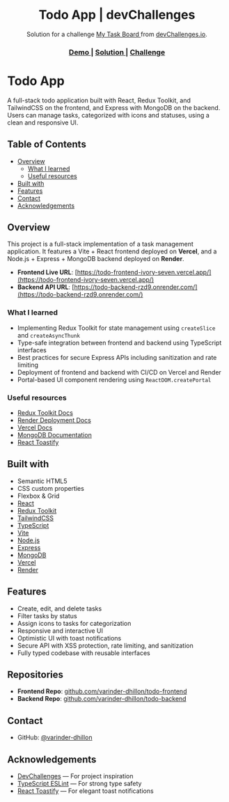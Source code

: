 <!-- Please update value in the {}  -->

<h1 align="center">Todo App | devChallenges</h1>

<div align="center">
   Solution for a challenge <a href="https://devchallenges.io/challenge/my-task-board-app" target="_blank">My Task Board
</a> from <a href="http://devchallenges.io" target="_blank">devChallenges.io</a>.
</div>

<div align="center">
  <h3>
    <a href="https://todo-frontend-ivory-seven.vercel.app/">
      Demo
    </a>
    <span> | </span>
    <a href="https://github.com/varinder-dhillon/todo-frontend">
      Solution
    </a>
    <span> | </span>
    <a href="https://devchallenges.io/challenge/my-task-board-app">
      Challenge
    </a>
  </h3>
</div>


# Todo App

A full-stack todo application built with React, Redux Toolkit, and TailwindCSS on the frontend, and Express with MongoDB on the backend. Users can manage tasks, categorized with icons and statuses, using a clean and responsive UI.

## Table of Contents

- [Overview](#overview)
  - [What I learned](#what-i-learned)
  - [Useful resources](#useful-resources)
- [Built with](#built-with)
- [Features](#features)
- [Contact](#contact)
- [Acknowledgements](#acknowledgements)

## Overview


This project is a full-stack implementation of a task management application. It features a Vite + React frontend deployed on **Vercel**, and a Node.js + Express + MongoDB backend deployed on **Render**.

- **Frontend Live URL**: [https://todo-frontend-ivory-seven.vercel.app/](https://todo-frontend-ivory-seven.vercel.app/)
- **Backend API URL**: [https://todo-backend-rzd9.onrender.com/](https://todo-backend-rzd9.onrender.com/)

### What I learned

- Implementing Redux Toolkit for state management using `createSlice` and `createAsyncThunk`
- Type-safe integration between frontend and backend using TypeScript interfaces
- Best practices for secure Express APIs including sanitization and rate limiting
- Deployment of frontend and backend with CI/CD on Vercel and Render
- Portal-based UI component rendering using `ReactDOM.createPortal`

### Useful resources

- [Redux Toolkit Docs](https://redux-toolkit.js.org/)
- [Render Deployment Docs](https://render.com/docs)
- [Vercel Docs](https://vercel.com/docs)
- [MongoDB Documentation](https://www.mongodb.com/docs/)
- [React Toastify](https://fkhadra.github.io/react-toastify/)

## Built with

- Semantic HTML5
- CSS custom properties
- Flexbox & Grid
- [React](https://reactjs.org/)
- [Redux Toolkit](https://redux-toolkit.js.org/)
- [TailwindCSS](https://tailwindcss.com/)
- [TypeScript](https://www.typescriptlang.org/)
- [Vite](https://vitejs.dev/)
- [Node.js](https://nodejs.org/)
- [Express](https://expressjs.com/)
- [MongoDB](https://www.mongodb.com/)
- [Vercel](https://vercel.com/)
- [Render](https://render.com/)

## Features

- Create, edit, and delete tasks
- Filter tasks by status
- Assign icons to tasks for categorization
- Responsive and interactive UI
- Optimistic UI with toast notifications
- Secure API with XSS protection, rate limiting, and sanitization
- Fully typed codebase with reusable interfaces

## Repositories

- **Frontend Repo**: [github.com/varinder-dhillon/todo-frontend](https://github.com/varinder-dhillon/todo-frontend)
- **Backend Repo**: [github.com/varinder-dhillon/todo-backend](https://github.com/varinder-dhillon/todo-backend)


## Contact

- GitHub: [@varinder-dhillon](https://github.com/varinder-dhillon)

## Acknowledgements

- [DevChallenges](https://devchallenges.io/challenges-dashboard) — For project inspiration
- [TypeScript ESLint](https://typescript-eslint.io/) — For strong type safety
- [React Toastify](https://fkhadra.github.io/react-toastify/) — For elegant toast notifications

